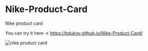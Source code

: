 # Nike-Product-Card
Nike product card

You can try it here -> https://bdukov.github.io/Nike-Product-Card/

![nike product card](https://github.com/BDukov/Nike-Product-Card/assets/107854265/fe3593cb-10b8-4d55-9d1c-5e9b8d82c12e)
